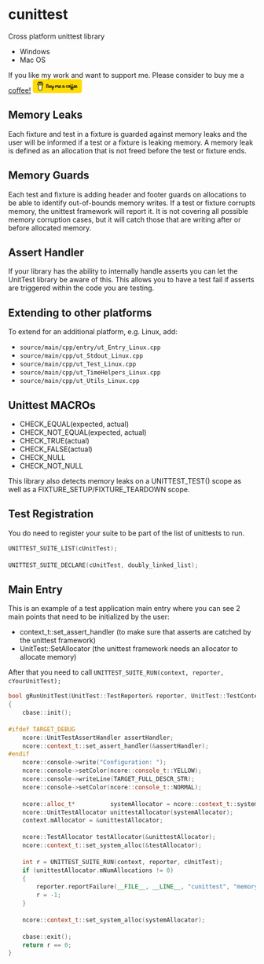 # cunittest

Cross platform unittest library

- Windows
- Mac OS

If you like my work and want to support me. Please consider to buy me a [coffee!](https://www.buymeacoffee.com/Jur93n)
<img src="bmacoffee.png" width="100">

## Memory Leaks

Each fixture and test in a fixture is guarded against memory leaks and the user will be informed if a test or a fixture is leaking memory.
A memory leak is defined as an allocation that is not freed before the test or fixture ends.

## Memory Guards

Each test and fixture is adding header and footer guards on allocations to be able to identify out-of-bounds memory writes. If a test or fixture corrupts memory, the unittest framework will report it. It is not covering all possible memory corruption cases, but it will catch those that are writing after or before allocated memory.

## Assert Handler

If your library has the ability to internally handle asserts you can let the UnitTest library be aware of this.
This allows you to have a test fail if asserts are triggered within the code you are testing.

## Extending to other platforms

To extend for an additional platform, e.g. Linux, add:

- `source/main/cpp/entry/ut_Entry_Linux.cpp`
- `source/main/cpp/ut_Stdout_Linux.cpp`
- `source/main/cpp/ut_Test_Linux.cpp`
- `source/main/cpp/ut_TimeHelpers_Linux.cpp`
- `source/main/cpp/ut_Utils_Linux.cpp`

## Unittest MACROs

  - CHECK_EQUAL(expected, actual)
  - CHECK_NOT_EQUAL(expected, actual)
  - CHECK_TRUE(actual)
  - CHECK_FALSE(actual)
  - CHECK_NULL
  - CHECK_NOT_NULL

This library also detects memory leaks on a UNITTEST_TEST() scope as well as a FIXTURE_SETUP/FIXTURE_TEARDOWN scope.

## Test Registration

You do need to register your suite to be part of the list of unittests to run.

```c++
UNITTEST_SUITE_LIST(cUnitTest);

UNITTEST_SUITE_DECLARE(cUnitTest, doubly_linked_list);

```

## Main Entry

This is an example of a test application main entry where you can see 2 main points that need to be initialized by the user:

- context_t::set_assert_handler    (to make sure that asserts are catched by the unittest framework)
- UnitTest::SetAllocator           (the unittest framework needs an allocator to allocate memory)

After that you need to call ``UNITTEST_SUITE_RUN(context, reporter, cYourUnitTest);``

```c++
bool gRunUnitTest(UnitTest::TestReporter& reporter, UnitTest::TestContext& context)
{
    cbase::init();

#ifdef TARGET_DEBUG
    ncore::UnitTestAssertHandler assertHandler;
    ncore::context_t::set_assert_handler(&assertHandler);
#endif
    ncore::console->write("Configuration: ");
    ncore::console->setColor(ncore::console_t::YELLOW);
    ncore::console->writeLine(TARGET_FULL_DESCR_STR);
    ncore::console->setColor(ncore::console_t::NORMAL);

    ncore::alloc_t*          systemAllocator = ncore::context_t::system_alloc();
    ncore::UnitTestAllocator unittestAllocator(systemAllocator);
    context.mAllocator = &unittestAllocator;

    ncore::TestAllocator testAllocator(&unittestAllocator);
    ncore::context_t::set_system_alloc(&testAllocator);

    int r = UNITTEST_SUITE_RUN(context, reporter, cUnitTest);
    if (unittestAllocator.mNumAllocations != 0)
    {
        reporter.reportFailure(__FILE__, __LINE__, "cunittest", "memory leaks detected!");
        r = -1;
    }

    ncore::context_t::set_system_alloc(systemAllocator);

    cbase::exit();
    return r == 0;
}
```
